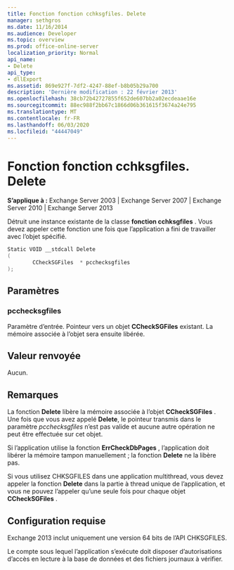 ```yaml
---
title: Fonction fonction cchksgfiles. Delete
manager: sethgros
ms.date: 11/16/2014
ms.audience: Developer
ms.topic: overview
ms.prod: office-online-server
localization_priority: Normal
api_name:
- Delete
api_type:
- dllExport
ms.assetid: 869e927f-7df2-4247-88ef-b8b05b29a700
description: 'Dernière modification : 22 février 2013'
ms.openlocfilehash: 38cb72b42727855f652de607bb2a02ecdeaae16e
ms.sourcegitcommit: 88ec988f2bb67c1866d06b361615f3674a24e795
ms.translationtype: MT
ms.contentlocale: fr-FR
ms.lasthandoff: 06/03/2020
ms.locfileid: "44447049"
---
```

# <a name="cchksgfilesdelete-function"></a>Fonction fonction cchksgfiles. Delete

**S’applique à :** Exchange Server 2003 | Exchange Server 2007 | Exchange Server 2010 | Exchange Server 2013
  
Détruit une instance existante de la classe **fonction cchksgfiles** . Vous devez appeler cette fonction une fois que l’application a fini de travailler avec l’objet spécifié. 
  
```cs
Static VOID __stdcall Delete 
(
        CCheckSGFiles  * pcchecksgfiles
);

```

## <a name="parameters"></a>Paramètres

### <a name="pcchecksgfiles"></a>pcchecksgfiles 
  
Paramètre d’entrée. Pointeur vers un objet **CCheckSGFiles** existant. La mémoire associée à l’objet sera ensuite libérée. 
    
## <a name="return-value"></a>Valeur renvoyée

Aucun.
  
## <a name="remarks"></a>Remarques

La fonction **Delete** libère la mémoire associée à l’objet **CCheckSGFiles** . Une fois que vous avez appelé **Delete**, le pointeur transmis dans le paramètre *pcchecksgfiles* n’est pas valide et aucune autre opération ne peut être effectuée sur cet objet. 
  
Si l’application utilise la fonction **ErrCheckDbPages** , l’application doit libérer la mémoire tampon manuellement ; la fonction **Delete** ne la libère pas. 
  
Si vous utilisez CHKSGFILES dans une application multithread, vous devez appeler la fonction **Delete** dans la partie à thread unique de l’application, et vous ne pouvez l’appeler qu’une seule fois pour chaque objet **CCheckSGFiles** . 
  
## <a name="requirements"></a>Configuration requise

Exchange 2013 inclut uniquement une version 64 bits de l’API CHKSGFILES.
  
Le compte sous lequel l’application s’exécute doit disposer d’autorisations d’accès en lecture à la base de données et des fichiers journaux à vérifier.
  

